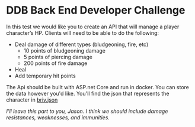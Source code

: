 # DDB Back End Developer Challenge
In this test we would like you to create an API that will manage a player character’s HP. Clients will need to be able to do the following:
- Deal damage of different types (bludgeoning, fire, etc)
    - 10 points of bludgeoning damage
    - 5 points of piercing damage
    - 200 points of fire damage
- Heal
- Add temporary hit points

The Api should be built with ASP.net Core and run in docker. You can store the data however you'd like. You'll find the json that represents the character in  [briv.json](briv.json)

_I’ll leave this part to you, Jason. I think we should include damage resistances, weaknesses, and immunities._
